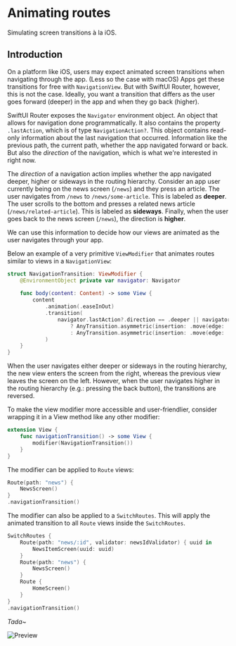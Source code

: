 # Animating routes

Simulating screen transitions à la iOS.

## Introduction

On a platform like iOS, users may expect animated screen transitions when navigating through the app. (Less so the case with macOS) Apps get these transitions for free with `NavigationView`. But with SwiftUI Router, however, this is not the case. Ideally, you want a transition that differs as the user goes forward (deeper) in the app and when they go back (higher).

SwiftUI Router exposes the `Navigator` environment object. An object that allows for navigation done programmatically. It also contains the property `.lastAction`, which is of type `NavigationAction?`. This object contains read-only information about the last navigation that occurred. Information like the previous path, the current path, whether the app navigated forward or back. But also the *direction* of the navigation, which is what we're interested in right now.

The *direction* of a navigation action implies whether the app navigated deeper, higher or sideways in the routing hierarchy. Consider an app user currently being on the news screen (`/news`) and they press an article. The user navigates from `/news` to `/news/some-article`. This is labeled as **deeper**. The user scrolls to the bottom and presses a related news article (`/news/related-article`). This is labeled as **sideways**. Finally, when the user goes back to the news screen (`/news`), the direction is **higher**.

We can use this information to decide how our views are animated as the user navigates through your app.

Below an example of a very primitive `ViewModifier` that animates routes similar to views in a `NavigationView`:

```swift
struct NavigationTransition: ViewModifier {
	@EnvironmentObject private var navigator: Navigator
	
	func body(content: Content) -> some View {
		content
			.animation(.easeInOut)
			.transition(
				navigator.lastAction?.direction == .deeper || navigator.lastAction?.direction == .sideways
					? AnyTransition.asymmetric(insertion: .move(edge: .trailing), removal: .move(edge: .leading))
					: AnyTransition.asymmetric(insertion: .move(edge: .leading), removal: .move(edge: .trailing))
			)
	}
}
```
When the user navigates either deeper or sideways in the routing hierarchy, the new view enters the screen from the right, whereas the previous view leaves the screen on the left. However, when the user navigates higher in the routing hierarchy (e.g.: pressing the back button), the transitions are reversed.

To make the view modifier more accessible and user-friendlier, consider wrapping it in a View method like any other modifier:

```swift
extension View {
	func navigationTransition() -> some View {
		modifier(NavigationTransition())
	}
}
```

The modifier can be applied to `Route` views:
```swift
Route(path: "news") {
	NewsScreen()
}
.navigationTransition()
```

The modifier can also be applied to a ``SwitchRoutes``. This will apply the animated transition to all `Route` views inside the ``SwitchRoutes``.
```swift
SwitchRoutes {
	Route(path: "news/:id", validator: newsIdValidator) { uuid in
		NewsItemScreen(uuid: uuid)
	}
	Route(path: "news") {
		NewsScreen()
	}
	Route {
		HomeScreen()
	}
}
.navigationTransition()
```

*Tada~*

![Preview](animated_routes.gif)
